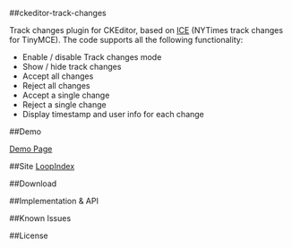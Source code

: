 ##ckeditor-track-changes

Track changes plugin for CKEditor, based on [ICE](https://github.com/NYTimes/ice) (NYTimes track changes for TinyMCE). 
The code supports all the following functionality:

- Enable / disable Track changes mode
- Show / hide track changes
- Accept all changes
- Reject all changes
- Accept a single change
- Reject a single change 
- Display timestamp and user info for each change
  

##Demo

[Demo Page](http://www.loopindex.com/demo)

##Site
[LoopIndex](http://www.loopindex.com)

##Download


##Implementation & API


##Known Issues


##License

